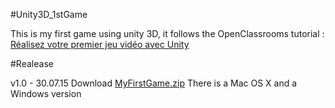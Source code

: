 #Unity3D_1stGame

This is my first game using unity 3D, it follows the OpenClassrooms tutorial :
[Réalisez votre premier jeu vidéo avec Unity](https://openclassrooms.com/courses/realisez-votre-premier-jeu-video-avec-unity)

#Realease

v1.0 - 30.07.15
Download [MyFirstGame.zip](https://github.com/JulianFiol/Unity3D_1stGame/blob/master/MyFirstGame.zip)
There is a Mac OS X and a Windows version


 
